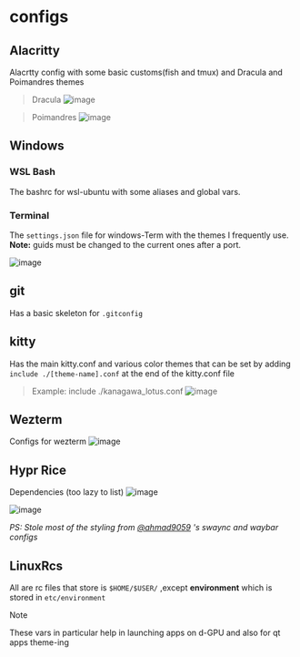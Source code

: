 # configs
## Alacritty
Alacrtty config with some basic customs(fish and tmux) and Dracula and Poimandres themes
 > Dracula
 ![image](https://user-images.githubusercontent.com/65453774/186340296-c2c1be33-dd09-415f-b8d4-6e3b4860870e.png)

 
 > Poimandres
 ![image](https://user-images.githubusercontent.com/65453774/186339989-0cc406cc-4339-4eb5-9611-c4a41d3fd88e.png)

## Windows
### WSL Bash
The bashrc for wsl-ubuntu with some aliases and global vars.
### Terminal
The `settings.json` file for windows-Term with the themes I frequently use.  
**Note:** guids must be changed to the current ones after a port.

![image](https://user-images.githubusercontent.com/65453774/186362523-83caa8ce-9b92-4c57-97e0-b79eba8b8bf6.png)


## git
Has a basic skeleton for `.gitconfig`

## kitty
Has the main kitty.conf and various color themes that can be set by adding `include ./[theme-name].conf`
at the end of the kitty.conf file
> Example: include ./kanagawa_lotus.conf
![image](https://github.com/SahilMahale/configs/assets/65453774/cd00c397-75e0-433e-b016-c2a1b86aefa0)

## Wezterm
Configs for wezterm 
![image](https://github.com/SahilMahale/configs/assets/65453774/c76bb9e5-c30f-468e-9ad6-8e3a183a672d)

## Hypr Rice
Dependencies (too lazy to list)
![image](https://github.com/user-attachments/assets/09049310-14c5-4fc4-95d8-97ef892f8d13)

![image](https://github.com/user-attachments/assets/9061a5cf-fb53-4e62-ab4b-cc013b6a6b26)

_PS: Stole most of the styling from [@ahmad9059](https://github.com/ahmad9059) 's swaync and waybar configs_




## LinuxRcs
All are rc files that store is `$HOME/$USER/` ,except **environment** which is stored in `etc/environment`
>[!NOTE]
> These vars in particular help in launching apps on d-GPU and also for qt apps theme-ing 
